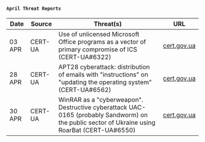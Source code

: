 #### `April Threat Reports`
| Date | Source | Threat(s) | URL |
| --- | --- | --- | --- |
| 03 APR | CERT-UA | Use of unlicensed Microsoft Office programs as a vector of primary compromise of ICS (CERT-UA#6322) | [cert.gov.ua](https://cert.gov.ua/article/4279195) |
| 28 APR | CERT-UA | APT28 cyberattack: distribution of emails with "instructions" on "updating the operating system" (CERT-UA#6562)| [cert.gov.ua](https://cert.gov.ua/article/4492467) |
| 30 APR | CERT-UA | WinRAR as a "cyberweapon". Destructive cyberattack UAC-0165 (probably Sandworm) on the public sector of Ukraine using RoarBat (CERT-UA#6550) | [cert.gov.ua](https://cert.gov.ua/article/4501891)|